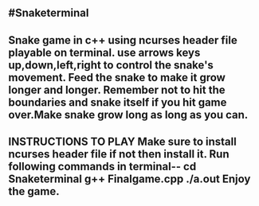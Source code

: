 #Snaketerminal
--------------------------------------------------------------------------------------------------------------

Snake game in c++ using ncurses header file playable on terminal.</t>
use arrows keys up,down,left,right to control the snake's movement.
Feed the snake to make it grow longer and longer.
Remember not to hit the boundaries and snake itself if you hit game over.Make snake grow long as long as you can.
---------------------------------------------------------------------------------------------------------------
INSTRUCTIONS TO PLAY
Make sure to install ncurses header file if not then install it.
Run following commands in terminal--
cd Snaketerminal
g++ Finalgame.cpp
./a.out
Enjoy the game.
--------------------------------------------------------------------------------------------------------------
